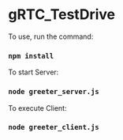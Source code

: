# gRTC_TestDrive
 
To use, run the command:
### `npm install`

To start Server:
### `node greeter_server.js`

To execute Client:
### `node greeter_client.js`
